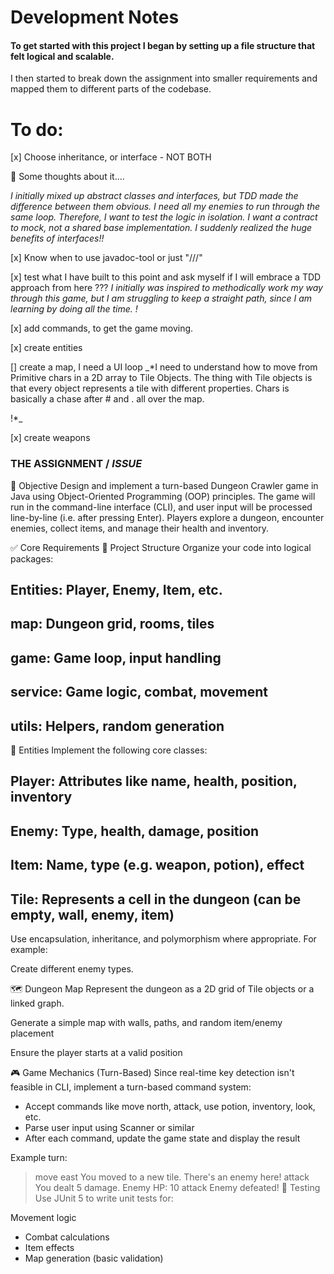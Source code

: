 # Development Notes
#### To get started with this project I began by setting up a file structure that felt logical and scalable.
I then started to break down the assignment into smaller requirements and mapped them to 
different parts of the codebase. 

# To do:
[x] Choose inheritance, or interface - NOT BOTH 

🧠 Some thoughts about it....

_*I initially mixed up abstract classes and interfaces, but TDD made the difference
between them obvious. I need all my enemies to run through the same loop. Therefore,
I want to test the logic in isolation. 
I want a contract to mock, not a shared base implementation. 
I suddenly realized the huge benefits of interfaces!!*_

[x] Know when to use javadoc-tool or just "///"

[x] test what I have built to this point and ask myself if I will embrace a TDD approach from here ???
_*I initially was inspired to methodically work my way through this game, but I am struggling to keep
a straight path, since I am learning by doing all the time.
!*_

[x] add commands, to get the game moving. 

[x] create entities 

[] create a map, I need a UI loop
_*I need to understand how to move from Primitive chars in a 2D array to Tile Objects.
The thing with Tile objects is that every object represents a tile with different properties.
Chars is basically a chase after # and . all over the map.

!*_


[x] create weapons


### THE ASSIGNMENT / _ISSUE_

🧠 Objective
Design and implement a turn-based Dungeon Crawler game in Java using Object-Oriented Programming (OOP) principles. The game will run in the command-line interface (CLI), and user input will be processed line-by-line (i.e. after pressing Enter). Players explore a dungeon, encounter enemies, collect items, and manage their health and inventory.

✅ Core Requirements
📁 Project Structure
Organize your code into logical packages:

## Entities: Player, Enemy, Item, etc.

## map: Dungeon grid, rooms, tiles

## game: Game loop, input handling

## service: Game logic, combat, movement

## utils: Helpers, random generation

🧍 Entities
Implement the following core classes:

## Player: Attributes like name, health, position, inventory

## Enemy: Type, health, damage, position

## Item: Name, type (e.g. weapon, potion), effect

## Tile: Represents a cell in the dungeon (can be empty, wall, enemy, item)

Use encapsulation, inheritance, and polymorphism where appropriate. For example:

Create different enemy types.

🗺️ Dungeon Map
Represent the dungeon as a 2D grid of Tile objects or a linked graph.

Generate a simple map with walls, paths, and random item/enemy placement

Ensure the player starts at a valid position

🎮 Game Mechanics (Turn-Based)
Since real-time key detection isn't feasible in CLI, 
implement a turn-based command system:
* Accept commands like move north, attack, use potion, inventory, look, etc. 
* Parse user input using Scanner or similar 
* After each command, update the game state and display the result

Example turn:

> move east
You moved to a new tile. There's an enemy here!
> attack
You dealt 5 damage. Enemy HP: 10
> attack
Enemy defeated!
🧪 Testing
Use JUnit 5 to write unit tests for:

Movement logic
* Combat calculations
* Item effects 
* Map generation (basic validation)